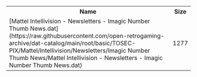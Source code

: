 <table>
<tr><th>Name</th><th>Size</th></tr>
<tr><td>[Mattel Intellivision - Newsletters - Imagic Number Thumb News.dat](https://raw.githubusercontent.com/open-retrogaming-archive/dat-catalog/main/root/basic/TOSEC-PIX/Mattel/Intellivision/Newsletters/Imagic Number Thumb News/Mattel Intellivision - Newsletters - Imagic Number Thumb News.dat)</td><td>1277</td></tr>
</table>
